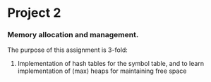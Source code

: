 <h1>Project 2</h1>
<h3>Memory allocation and management.</h3>
<hx>The purpose of this assignment is 3-fold:</hx>
<ol> 
<li>Implementation of hash tables for the symbol table, and to learn implementation of (max) heaps for maintaining free space</li>
</ol>
